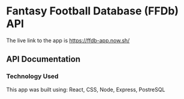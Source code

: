 # Fantasy Football Database (FFDb) API

The live link to the app is https://ffdb-app.now.sh/

## API Documentation

<script src="https://gist.github.com/cmacdonald131/fa842dae7903cc1767b3dceb451a9142.js"></script>


### Technology Used

This app was built using:
React,
CSS,
Node,
Express,
PostreSQL

